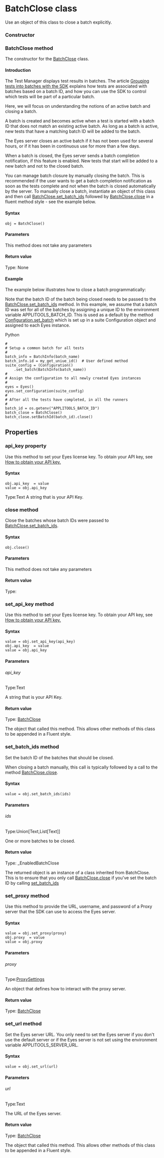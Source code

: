 # BatchClose class

Use an object of this class to close a batch explicitly.
### Constructor 
### BatchClose method
The constructor for the [BatchClose](./batchclose) class.

#### Introduction 
The Test Manager displays test results in batches. The article [Grouping tests into batches with the SDK](https://applitools.com/docs/topics/working-with-test-batches/how-to-group-tests-into-batches.html) explains how tests are associated with batches based on a batch ID, and how you can use the SDK to control which tests will be part of a particular batch.

Here, we will focus on understanding the notions of an active batch and closing a batch.

A batch is created and becomes active when a test is started with a batch ID that does not match an existing active batch. As long as a batch is active, new tests that have a matching batch ID will be added to the batch.

The Eyes server closes an active batch if it has not been used for several hours, or if it has been in continuous use for more than a few days.

When a batch is closed, the Eyes server sends a batch completion notification, if this feature is enabled. New tests that start will be added to a new batch and not to the closed batch.

You can manage batch closure by manually closing the batch. This is recommended if the user wants to get a batch completion notification as soon as the tests complete and not when the batch is closed automatically by the server.
To manually close a batch, instantiate an object of this class and then call [BatchClose.set\_batch\_ids](#setbatchid-method) followed by [BatchClose.close](#close-method) in a fluent method style - see the example below.

#### Syntax 
 ``` 
obj = BatchClose()
 ``` 

 #### Parameters 
This method does not take any parameters 
 
 #### Return value 
Type: None
 
 #### Example 
The example below illustrates how to close a batch programmatically:

Note that the batch ID of the batch being closed needs to be passed to the [BatchClose.set\_batch\_ids](#setbatchid-method) method. In this example, we assume that a batch ID was set for all of the batches by assigning a unique ID to the environment variable APPLITOOLS\_BATCH\_ID. This is used as a default by the method [Configuration.set\_batch](./configuration#setbatch-method) which is set up in a suite Configuration object and assigned to each Eyes instance.

Python

    #
    # Setup a common batch for all tests
    #
    batch_info = BatchInfo(batch_name)
    batch_info.id = my_get_uniue_id()  # User defined method
    suite_config = (Configuration()  
        .set_batch(BatchInfo(batch_name))
    #
    # Assign the configuration to all newly created Eyes instances
    #
    eyes = Eyes()
    eyes.set_configuration(suite_config) 
    #
    # After all the tests have completed, in all the runners
    #
    batch_id = os.getenv("APPLITOOLS_BATCH_ID")
    batch_close = BatchClose()
    batch_close.setBatchId(batch_id).close() 
## Properties 
### api_key property
Use this method to set your Eyes license key.
To obtain your API key, see [How to obtain your API key.](https://applitools.com/docs/topics/overview/obtain-api-key.html)
#### Syntax 
 ``` 
obj.api_key  = value
value = obj.api_key
 ``` 
 
 Type:Text 
A string that is your API Key. 
### close method
Close the batches whose batch IDs were passed to [BatchClose.set\_batch\_ids](#setbatchid-method).

#### Syntax 
 ``` 
obj.close()
 ``` 

 #### Parameters 
This method does not take any parameters 
 
 #### Return value 
Type:
 
### set_api_key method
Use this method to set your Eyes license key.
To obtain your API key, see [How to obtain your API key.](https://applitools.com/docs/topics/overview/obtain-api-key.html)
#### Syntax 
 ``` 
value = obj.set_api_key(api_key)
obj.api_key  = value
value = obj.api_key
 ``` 

 #### Parameters 
 ###### api\_key 
  
 Type:Text 
  
 A string that is your API Key. 
  
 #### Return value 
Type: [BatchClose](./batchclose)

The object that called this method. This allows other methods of this class to be appended in a Fluent style. 
### set_batch_ids method
Set the batch ID of the batches that should be closed.

When closing a batch manually, this call is typically followed by a call to the method [BatchClose.close](#close-method).

#### Syntax 
 ``` 
value = obj.set_batch_ids(ids)
 ``` 

 #### Parameters 
 ###### ids 
  
 Type:Union\[Text,List\[Text\]\] 
  
 One or more batches to be closed. 
  
 #### Return value 
Type: \_EnabledBatchClose

The returned object is an instance of a class inherited from BatchClose. This is to ensure that you only call [BatchClose.close](#close-method) if you've set the batch ID by calling [set\_batch\_ids](#)

 
### set_proxy method
Use this method to provide the URL, username, and password of a Proxy server that the SDK can use to access the Eyes server.

#### Syntax 
 ``` 
value = obj.set_proxy(proxy)
obj.proxy  = value
value = obj.proxy
 ``` 

 #### Parameters 
 ###### proxy 
  
 Type:[ProxySettings](./proxysettings) 
  
 An object that defines how to interact with the proxy server. 
  
 #### Return value 
Type: [BatchClose](./batchclose) 
### set_url method
Set the Eyes server URL.
You only need to set the Eyes server if you don't use the default server or if the Eyes server is not set using the environment variable APPLITOOLS\_SERVER\_URL.

#### Syntax 
 ``` 
value = obj.set_url(url)
 ``` 

 #### Parameters 
 ###### url 
  
 Type:Text 
  
 The URL of the Eyes server. 
  
 #### Return value 
Type: [BatchClose](./batchclose)

The object that called this method. This allows other methods of this class to be appended in a Fluent style.
        
  

 